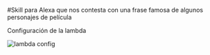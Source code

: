 #Skill para Alexa que nos contesta con una frase famosa de algunos personajes de película

Configuración de la lambda

![lambda config](https://github.com/cowbotic/alexa_python/mimic/screen.gif)
